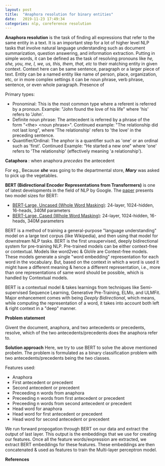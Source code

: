```yaml
---
layout: post
title:  "Anaphora resolution for binary entities"
date:   2019-11-23 17:49:34
categories: nlp, coreference resolution
---
```


**Anaphora resolution** is the task of finding all expressions that refer to the same entity in a text. It is an important step for a lot of higher level NLP tasks that involve natural language understanding such as document summarization, question answering, and information extraction. Putting in simple words, it can be defined as the task of resolving pronouns like *he, she, you, me, I, we, us, this, them, that, etc* to their matching entity in given context. Context here can be same sentence, paragraph or a larger piece of text.
Entity can be a named entity like name of person, place, organization, etc, or in more complex settings it can be noun phrase, verb phrase, sentence, or even whole paragraph.
Presence of 

Primary types: 

- Pronominal: This is the most common type where a referent is referred by a pronoun.
Example: "John found the love of his life" where 'his' refers to 'John'.
- Definite noun phrase: The antecedent is referred by a phrase of the form "\<the\> \<noun phrase\>".
Continued example: "The relationship did not last long", where 'The relationship' refers
to 'the love' in the preceding sentence.
- Quantifier/Ordinal: The anphor is a quantifier such as 'one' or an ordinal such as 'first'.
Continued Example: "He started a new one" where 'one' refers to 'The relationship'
(effectively meaning 'a relationship').

**Cataphora** : when anaphora *precedes* the antecedent 

For eg.,
Because ***she*** was going to the departmental store, ***Mary*** was asked to pick up the vegetables.

**BERT (Bidirectional Encoder Representations from Transformers)** is one of latest developments in the field of NLP by Google.
The [paper](https://arxiv.org/pdf/1810.04805.pdf) presents two model sizes for BERT:

- [BERT-Large, Uncased (Whole Word Masking)][BERT_Large_Uncased]: 24-layer, 1024-hidden, 16-heads, 340M parameters
- [BERT-Large, Cased (Whole Word Masking)][BERT_Large_Cased]: 24-layer, 1024-hidden, 16-heads, 340M parameters

BERT is a method of training a general-purpose "language understanding" model on a large text corpus (like Wikipedia), and then using that model for downstream NLP tasks. BERT is the first unsupervised, deeply bidirectional system for pre-training NLP. Pre-trained models can be either context-free or contextual. Models like word2vec & GloVe are Context-free models. These models generate a single "word embedding" representation for each word in the vocabulary. But, based on the context in which a word is used it might have a different meaning & hence a different representation, i.e., more than one representations of same word should be possible, which is handled by Contextual models.

BERT is a contextual model & takes learnings from techniques like Semi-supervised Sequence Learning, Generative Pre-Training, ELMo, and ULMFit. Major enhancement comes with being *Deeply Bidirectional*, which means, while computing the representation of a word, it takes into account both left & right context in a "deep" manner.

**Problem statement**

Givent the document, anaphora, and two antecedents or precedents, resolve, which of the two antecedents/precedents does the anaphora refer to. 

**Solution approach**
Here, we try to use BERT to solve the above mentioned probelm. The problem is formulated as a binary classification problem with two antecedents/precedents being the two classes.

Features used:
- Anaphora
- First antecedent or precedent
- Second antecedent or precedent
- Preceeding n words from anaphora
- Preceeding n words from first antecedent or precedent
- Preceeding n words from second antecedent or precedent
- Head word for anaphora
- Head word for first antecedent or precedent
- Head word for second antecedent or precedent

We run forward propogation through BERT on our data and extract the output of last layer. This output is the embeddings that we use for creating our features. Once all the feature words/expression are extracted, we extract BERT embeddings for these features. These embeddings are then concatenated & used as features to train the Multi-layer perceptron model.


**References**

[BERT_Large_Uncased]: https://storage.googleapis.com/bert_models/2019_05_30/wwm_uncased_L-24_H-1024_A-16.zip
[BERT_Large_Cased]: https://storage.googleapis.com/bert_models/2019_05_30/wwm_cased_L-24_H-1024_A-16.zip

[test]: https://nlp.stanford.edu/courses/cs224n/2003/fp/iqsayed/project_report.pdf
